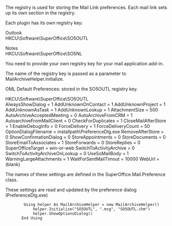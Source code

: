 <properties date="2016-06-24"
SortOrder="7"
/>

The registry is used for storing the Mail Link preferences. Each mail link sets up its own section in the registry.

Each plugin has its own registry key:

Outlook  
HKCU\\Software\\SuperOffice\\SO5OUTL

Notes  
HKCU\\Software\\SuperOffice\\SO5NL

You need to provide your own registry key for your mail application add-in.

The name of the registry key is passed as a parameter to MailArchiveHelper.Initialize.

OML Default Preferences: stored in the SO5OUTL registry key.

HKCU\\Software\\SuperOffice\\SO5OUTL   
AlwaysShowDialog = 1
AddUnknownOnContact = 1
AddUnknownProject = 1
AddUnknownAsTask = 1
AddUnknownLookup = 1
AttachmentSize = 500
AutoArchiveAcceptedMeeting = 0
AutoArchiveFromCRM = 1
AutoarchiveFromMailClient = 0
CheckForDuplicates = 1
CloseMailAfterStore = 1
EnableDebugInfo = 0
ForceDelivery = 1
ForceDeliveryCount = 50
OptionDialogFilename = installpath\\PreferenceDlg.exe
RemoveAfterStore = 0
ShowConfirmationDialog = 0
StoreAppointments = 0
StoreDocuments = 0
StoreEmailToAssociates = 1
StoreForwards = 0
StoreReplies = 0
SuperOfficeTarget = win-or-web
SwitchToActivityArchive = 0
SwitchToActivityArchiveOnLookup = 0
UseSoMailBody = 1
WarningLargeAttachments = 1
WaitForSentMailTimout = 10000
WebUrl = (blank)

The names of these settings are defined in the SuperOffice.Mail.Preference class.

These settings are read and updated by the preference dialog (PreferenceDlg.exe)

```
        Using helper As MailArchiveHelper = new MailArchiveHelper()
            helper.Initialize("SO5OUTL", ".msg", "SO5OUTL.chm")
            helper.ShowOptionsDialog()
       End Using
    
```
